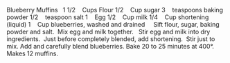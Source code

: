 Blueberry Muffins
 
1 1/2    Cups Flour
1/2    Cup sugar
3    teaspoons baking powder
1/2    teaspoon salt
1    Egg
1/2    Cup milk
1/4    Cup shortening (liquid)
1    Cup blueberries, washed and drained
 
 
Sift flour, sugar, baking powder and salt.  Mix egg and milk together.  
Stir egg and milk into dry ingredients.  Just before completely blended, add shortening.  Stir just to mix.
Add and carefully blend blueberries.
Bake 20 to 25 minutes at 400°. 
 
Makes 12 muffins.
